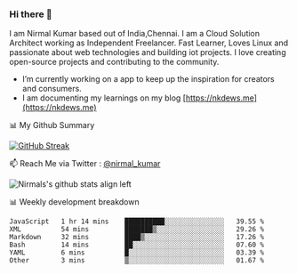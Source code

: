### Hi there 👋

 I am Nirmal Kumar based out of India,Chennai. I am a Cloud Solution Architect working as Independent Freelancer. Fast Learner, Loves Linux and passionate about web technologies and building iot projects. I love creating open-source projects and contributing to the community.

- I’m currently working on a app to keep up the inspiration for creators and consumers.
- I am documenting my learnings on my blog [https://nkdews.me](https://nkdews.me)


📊 My Github Summary

[![GitHub Streak](https://github-readme-streak-stats.herokuapp.com?user=nk-gears&theme=dark&hide_border=true&date_format=M%20j%5B%2C%20Y%5D)](https://git.io/streak-stats)


📫 Reach Me via  Twitter : [@nirmal_kumar](https://twitter.com/nirmal_kumar)

![Nirmals's github stats align left](https://github-readme-stats.vercel.app/api?username=nk-gears&show_icons=true)


📊 Weekly development breakdown

<!--START_SECTION:waka-->

```text
JavaScript   1 hr 14 mins    ██████████░░░░░░░░░░░░░░░   39.55 %
XML          54 mins         ███████▒░░░░░░░░░░░░░░░░░   29.26 %
Markdown     32 mins         ████▒░░░░░░░░░░░░░░░░░░░░   17.26 %
Bash         14 mins         ██░░░░░░░░░░░░░░░░░░░░░░░   07.60 %
YAML         6 mins          █░░░░░░░░░░░░░░░░░░░░░░░░   03.39 %
Other        3 mins          ▒░░░░░░░░░░░░░░░░░░░░░░░░   01.67 %
```

<!--END_SECTION:waka-->


